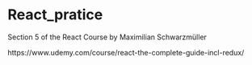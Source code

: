 # React_pratice
<p>Section 5 of the React Course by Maximilian Schwarzmüller</p>
<p>https://www.udemy.com/course/react-the-complete-guide-incl-redux/</p>
